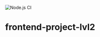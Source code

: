 ![Node.js CI](https://github.com/v1valasvegan/frontend-project-lvl2/workflows/Node.js%20CI/badge.svg)
# frontend-project-lvl2


